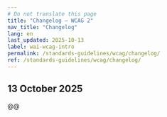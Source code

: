 ```yaml
---
# Do not translate this page
title: "Changelog – WCAG 2"
nav_title: "Changelog"
lang: en
last_updated: 2025-10-13
label: wai-wcag-intro
permalink: /standards-guidelines/wcag/changelog/
ref: /standards-guidelines/wcag/changelog/
---
```


## 13 October 2025

@@
